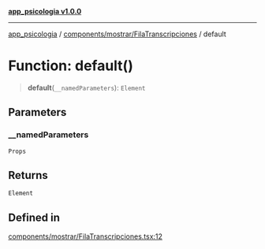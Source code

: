[**app_psicologia v1.0.0**](../../../../README.md)

***

[app_psicologia](../../../../modules.md) / [components/mostrar/FilaTranscripciones](../README.md) / default

# Function: default()

> **default**(`__namedParameters`): `Element`

## Parameters

### \_\_namedParameters

`Props`

## Returns

`Element`

## Defined in

[components/mostrar/FilaTranscripciones.tsx:12](https://github.com/XxtbmfxX/app_psicologia/blob/1b7e1a732f6dc51a16bb04e0db4a2462b477a368/components/mostrar/FilaTranscripciones.tsx#L12)
